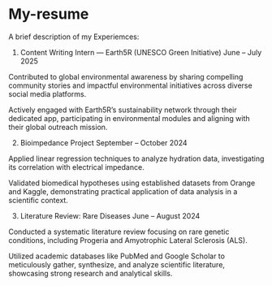 # My-resume
A brief description of my Experiemces:
1. Content Writing Intern — Earth5R (UNESCO Green Initiative)        June – July 2025

Contributed to global environmental awareness by sharing compelling community stories and impactful environmental initiatives across diverse social media platforms.

Actively engaged with Earth5R’s sustainability network through their dedicated app, participating in environmental modules and aligning with their global outreach mission.


2. Bioimpedance Project        September – October 2024

Applied linear regression techniques to analyze hydration data, investigating its correlation with electrical impedance.

Validated biomedical hypotheses using established datasets from Orange and Kaggle, demonstrating practical application of data analysis in a scientific context.


3. Literature Review: Rare Diseases        June – August 2024

Conducted a systematic literature review focusing on rare genetic conditions, including Progeria and Amyotrophic Lateral Sclerosis (ALS).

Utilized academic databases like PubMed and Google Scholar to meticulously gather, synthesize, and analyze scientific literature, showcasing strong research and analytical skills.
